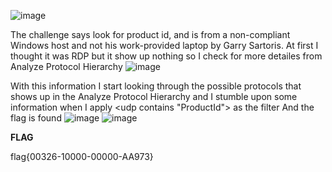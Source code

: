 ![image](https://github.com/user-attachments/assets/270c9db9-9e45-449f-8bd6-f53845634bf7)

The challenge says look for product id, and is from a non-compliant Windows host and not his work-provided laptop by Garry Sartoris. 
At first I thought it was RDP but it show up nothing so I check for more detailes from Analyze Protocol Hierarchy
![image](https://github.com/user-attachments/assets/f42fc557-90cc-4d3c-b11f-ad1f6fd071c8)

With this information I start looking through the possible protocols that shows up in the Analyze Protocol Hierarchy and I stumble upon some information when I apply <udp contains "ProductId"> as the filter
And the flag is found
![image](https://github.com/user-attachments/assets/16e5085e-98e6-4626-9994-fde59e0315ff)
![image](https://github.com/user-attachments/assets/68b7b1ee-70a3-48cc-9cb7-d93b924f5d92)

**FLAG**

flag{00326-10000-00000-AA973}

